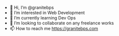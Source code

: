 - 👋 Hi, I’m @granitebps
- 👀 I’m interested in Web Development
- 🌱 I’m currently learning Dev Ops
- 💞️ I’m looking to collaborate on any freelance works
- 📫 How to reach me https://granitebps.com

<!---
granitebps/granitebps is a ✨ special ✨ repository because its `README.md` (this file) appears on your GitHub profile.
You can click the Preview link to take a look at your changes.
--->
